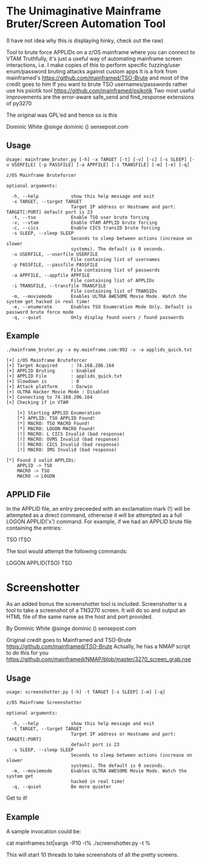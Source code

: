 The Unimaginative Mainframe Bruter/Screen Automation Tool
=========================================================
(I have not idea why this is displaying hinky, check out the raw)

Tool to brute force APPLIDs on a z/OS mainframe where you can connect to VTAM
Truthfully, it's just a useful way of automating mainframe screen interactions,
i.e. I make copies of this to perform specific fuzzing/user enum/password
bruting attacks against custom apps It is a fork from mainframed's
https://github.com/mainframed/TSO-Brute and most of the credit goes to him If
you want to brute TSO usernames/passwords rather use his psiotik tool
https://github.com/mainframed/psikotik Two most useful improvements are the
error-aware safe_send and find_response extensions of py3270

The original was GPL'ed and hence so is this

Dominic White @singe dominic () sensepost.com

Usage
-----
	Usage: mainframe_bruter.py [-h] -x TARGET [-t] [-v] [-c] [-s SLEEP] [-u USERFILE] [-p PASSFILE] [-a APPFILE] [-i TRANSFILE] [-m] [-e] [-q]
	
	z/OS Mainframe Bruteforcer
	
	optional arguments:
	
	  -h, --help            show this help message and exit
	  -x TARGET, --target TARGET
							Target IP address or Hostname and port: TARGET[:PORT] default port is 23
	  -t, --tso             Enable TSO user brute forcing
	  -v, --vtam            Enable VTAM APPLID brute forcing
	  -c, --cics            Enable CICS transID brute forcing
	  -s SLEEP, --sleep SLEEP
	                        Seconds to sleep between actions (increase on slower
	                        systems). The default is 0 seconds.
	  -u USERFILE, --userfile USERFILE
	                        File containing list of usernames
	  -p PASSFILE, --passfile PASSFILE
	                        File containing list of passwords
	  -a APPFILE, --appfile APPFILE
	                        File containing list of APPLIDs
	  -i TRANSFILE, --transfile TRANSFILE
	                        File containing list of TRANSIDs
	  -m, --moviemode       Enables ULTRA AWESOME Movie Mode. Watch the system get hacked in real time!
	  -e, --enumerate       Enables TSO Enumeration Mode Only. Default is password brute force mode
	  -q, --quiet           Only display found users / found passwords

Example
-------

	./mainframe_bruter.py -x my.mainframe.com:992 -v -a applids_quick.txt
	
	[+] z/OS Mainframe Bruteforcer
	[+] Target Acquired		: 74.168.206.164
	[+] APPLID Bruting		: Enabled
	[+] APPLID File			: applids_quick.txt
	[+] Slowdown is			: 0
	[+] Attack platform		: Darwin
	[+] ULTRA Hacker Movie Mode	: Disabled
	[+] Connecting to 74.168.206.164
	[+] Checking if in VTAM
	
		[+] Starting APPLID Enumeration
		[*] APPLID: TSO APPLID Found!
		[*] MACRO: TSO MACRO Found!
		[*] MACRO: LOGON MACRO Found!
		[!] MACRO: L CICS Invalid (bad response)
		[!] MACRO: OVMS Invalid (bad response)
		[!] MACRO: CICS Invalid (bad response)
		[!] MACRO: IMS Invalid (bad response)
	
	[*] Found 3 valid APPLIDs:
		APPLID -> TSO
		MACRO -> TSO
		MACRO -> LOGON

APPLID File
-----------

In the APPLID file, an entry preceeded with an exclamation mark (!) will be attempted as a direct command, otherwise it will be attempted as a full LOGON APPLID('x') command. For example, if we had an APPLID brute file containing the entries:

TSO
!TSO

The tool would attempt the following commands:

LOGON APPLID(TSO)
TSO

Screenshotter
=============

As an added bonus the screenshotter tool is included. Screenshotter is a tool
to take a screenshot of a TN3270 screen. It will do so and output an HTML file
of the same name as the host and port provided.


By Dominic White @singe dominic () sensepost.com

Original credit goes to Mainframed and TSO-Brute
https://github.com/mainframed/TSO-Brute Actually, he has a NMAP script to do
this for you
https://github.com/mainframed/NMAP/blob/master/3270_screen_grab.nse

Usage
-----

	usage: screenshotter.py [-h] -t TARGET [-s SLEEP] [-m] [-q]
	
	z/OS Mainframe Screenshotter
	
	optional arguments:
	
	  -h, --help            show this help message and exit
	  -t TARGET, --target TARGET
	                        Target IP address or Hostname and port: TARGET[:PORT]
	                        default port is 23
	  -s SLEEP, --sleep SLEEP
	                        Seconds to sleep between actions (increase on slower
	                        systems). The default is 0 seconds.
	  -m, --moviemode       Enables ULTRA AWESOME Movie Mode. Watch the system get
	                        hacked in real time!
	  -q, --quiet           Be more quieter

Get to it!

Example
-------

A sample invocation could be:

cat mainframes.txt|xargs -P10 -I% ./screenshotter.py -t %

This will start 10 threads to take screenshots of all the pretty screens.

